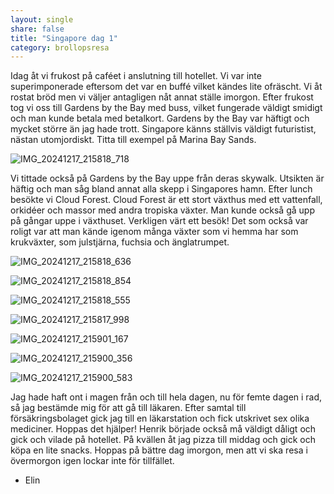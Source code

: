 ```yaml
---
layout: single
share: false
title: "Singapore dag 1"
category: brollopsresa
---
```


Idag åt vi frukost på caféet i anslutning till hotellet. Vi var inte superimponerade eftersom det var en buffé vilket kändes lite ofräscht. Vi åt rostat bröd men vi väljer antagligen nåt annat ställe imorgon. Efter frukost tog vi oss till Gardens by the Bay med buss, vilket fungerade väldigt smidigt och man kunde betala med betalkort. Gardens by the Bay var häftigt och mycket större än jag hade trott. Singapore känns ställvis väldigt futuristist, nästan utomjordiskt. Titta till exempel på Marina Bay Sands. 

![IMG_20241217_215818_718](https://github.com/user-attachments/assets/97007a69-a178-46b3-8e7e-6094f9467eed)


Vi tittade också på Gardens by the Bay uppe från deras skywalk. Utsikten är häftig och man såg bland annat alla skepp i Singapores hamn. Efter lunch besökte vi Cloud Forest. Cloud Forest är ett stort växthus med ett vattenfall, orkidéer och massor med andra tropiska växter. Man kunde också gå upp på gångar uppe i växthuset. Verkligen värt ett besök! Det som också var roligt var att man kände igenom många växter som vi hemma har som krukväxter, som julstjärna, fuchsia och änglatrumpet.

![IMG_20241217_215818_636](https://github.com/user-attachments/assets/851e631d-b46f-4c55-beee-cceb641917d5)

![IMG_20241217_215818_854](https://github.com/user-attachments/assets/16d95da2-7bce-4c97-9088-796abda22736)

![IMG_20241217_215818_555](https://github.com/user-attachments/assets/f73b4c57-1831-4126-852c-72c51a396bfe)

![IMG_20241217_215817_998](https://github.com/user-attachments/assets/7e511925-816a-4ab1-951e-e797698d3278)

![IMG_20241217_215901_167](https://github.com/user-attachments/assets/9062563a-09f6-42c7-bc98-734446ae8ebe)

![IMG_20241217_215900_356](https://github.com/user-attachments/assets/ef64eaac-b51a-49f8-8f32-85445ada505a)

![IMG_20241217_215900_583](https://github.com/user-attachments/assets/33ba0151-70b6-4264-ad3e-70296012c7b4)



Jag hade haft ont i magen från och till hela dagen, nu för femte dagen i rad, så jag bestämde mig för att gå till läkaren. Efter samtal till försäkringsbolaget gick jag till en läkarstation och fick utskrivet sex olika mediciner. Hoppas det hjälper! Henrik började också må väldigt dåligt och gick och vilade på hotellet. På kvällen åt jag pizza till middag och gick och köpa en lite snacks. Hoppas på bättre dag imorgon, men att vi ska resa i övermorgon igen lockar inte för tillfället. 

- Elin
